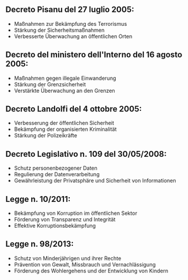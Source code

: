 ## Decreto Pisanu del 27 luglio 2005:
-   Maßnahmen zur Bekämpfung des Terrorismus
-   Stärkung der Sicherheitsmaßnahmen
-   Verbesserte Überwachung an öffentlichen Orten

## Decreto del ministero dell'Interno del 16 agosto 2005:
 -   Maßnahmen gegen illegale Einwanderung
-   Stärkung der Grenzsicherheit
-   Verstärkte Überwachung an den Grenzen

## Decreto Landolfi del 4 ottobre 2005:    
-   Verbesserung der öffentlichen Sicherheit
-   Bekämpfung der organisierten Kriminalität
-   Stärkung der Polizeikräfte

## Decreto Legislativo n. 109 del 30/05/2008:    
-   Schutz personenbezogener Daten
-   Regulierung der Datenverarbeitung
-   Gewährleistung der Privatsphäre und Sicherheit von Informationen

## Legge n. 10/2011:
-   Bekämpfung von Korruption im öffentlichen Sektor
-   Förderung von Transparenz und Integrität
-   Effektive Korruptionsbekämpfung

## Legge n. 98/2013:
-   Schutz von Minderjährigen und ihrer Rechte
-   Prävention von Gewalt, Missbrauch und Vernachlässigung
-   Förderung des Wohlergehens und der Entwicklung von Kindern